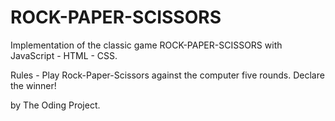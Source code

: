 # ROCK-PAPER-SCISSORS
Implementation of the classic game ROCK-PAPER-SCISSORS with JavaScript - HTML - CSS.

Rules -
    Play Rock-Paper-Scissors against the computer five rounds.
    Declare the winner!
    
 
 by The Oding Project.
